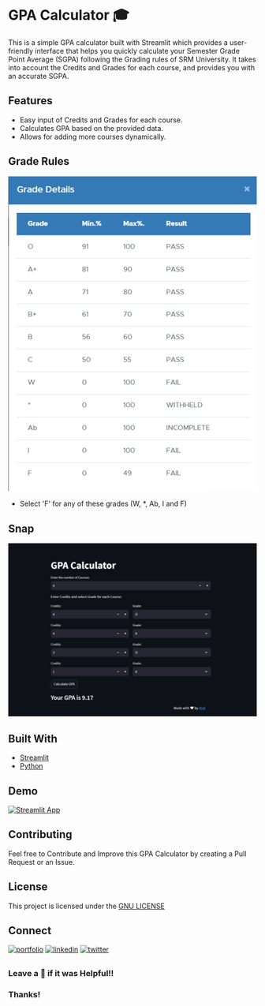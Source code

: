 # GPA Calculator 🎓

This is a simple GPA calculator built with Streamlit which provides a user-friendly interface that helps you quickly calculate your Semester Grade Point Average (SGPA) following the Grading rules of SRM University. It takes into account the Credits and Grades for each course, and provides you with an accurate SGPA.

## Features

- Easy input of Credits and Grades for each course.
- Calculates GPA based on the provided data.
- Allows for adding more courses dynamically.

## Grade Rules

![Grade Rules](grade.png)
- Select 'F' for any of these grades (W, *, Ab, I and F)


## Snap
![](snap.png)

## Built With

- [Streamlit](https://www.streamlit.io/) 
- [Python](https://www.python.org/)

## Demo
[![Streamlit App](https://static.streamlit.io/badges/streamlit_badge_black_white.svg)](https://gpacalculator.streamlit.app)

## Contributing
Feel free to Contribute and Improve this GPA Calculator by creating a Pull Request or an Issue.

## License

This project is licensed under the [GNU LICENSE](LICENSE)

## Connect 
[![portfolio](https://img.shields.io/badge/my_portfolio-000?style=for-the-badge&logo=ko-fi&logoColor=white)](https://alokverma18.github.io/)
[![linkedin](https://img.shields.io/badge/linkedin-0A66C2?style=for-the-badge&logo=linkedin&logoColor=white)](https://www.linkedin.com/in/alokverma18/)
[![twitter](https://img.shields.io/badge/twitter-1DA1F2?style=for-the-badge&logo=twitter&logoColor=white)](https://twitter.com/ak_verma18)


## 
### Leave a 🌟 if it was Helpful!!
### Thanks!
